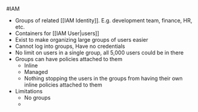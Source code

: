 #IAM 

- Groups of related [[IAM Identity]]. E.g. development team, finance, HR, etc.
- Containers for [[IAM User|users]]
- Exist to make organizing large groups of users easier
- Cannot log into groups, Have no credentials
- No limit on users in a single group, all 5,000 users could be in there
- Groups can have policies attached to them
	- Inline
	- Managed
	- Nothing stopping the users in the groups from having their own inline policies attached to them
- Limitations
	- No groups
	- 